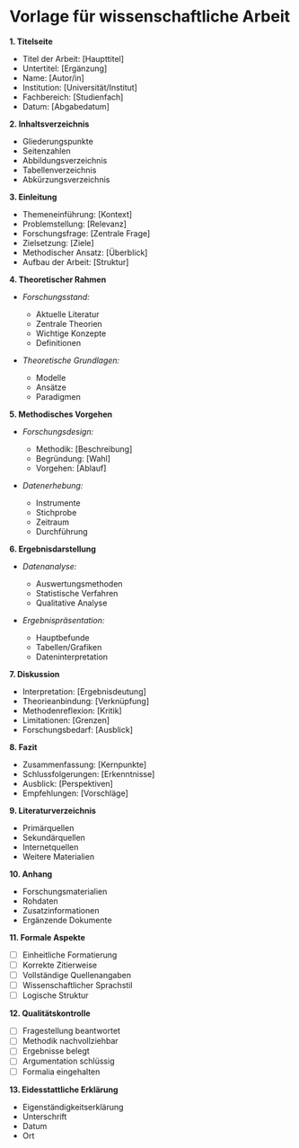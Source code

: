 # Vorlage für wissenschaftliche Arbeit

**1. Titelseite**
- Titel der Arbeit: [Haupttitel]
- Untertitel: [Ergänzung]
- Name: [Autor/in]
- Institution: [Universität/Institut]
- Fachbereich: [Studienfach]
- Datum: [Abgabedatum]

**2. Inhaltsverzeichnis**
- Gliederungspunkte
- Seitenzahlen
- Abbildungsverzeichnis
- Tabellenverzeichnis
- Abkürzungsverzeichnis

**3. Einleitung**
- Themeneinführung: [Kontext]
- Problemstellung: [Relevanz]
- Forschungsfrage: [Zentrale Frage]
- Zielsetzung: [Ziele]
- Methodischer Ansatz: [Überblick]
- Aufbau der Arbeit: [Struktur]

**4. Theoretischer Rahmen**
- *Forschungsstand:*
  * Aktuelle Literatur
  * Zentrale Theorien
  * Wichtige Konzepte
  * Definitionen

- *Theoretische Grundlagen:*
  * Modelle
  * Ansätze
  * Paradigmen

**5. Methodisches Vorgehen**
- *Forschungsdesign:*
  * Methodik: [Beschreibung]
  * Begründung: [Wahl]
  * Vorgehen: [Ablauf]

- *Datenerhebung:*
  * Instrumente
  * Stichprobe
  * Zeitraum
  * Durchführung

**6. Ergebnisdarstellung**
- *Datenanalyse:*
  * Auswertungsmethoden
  * Statistische Verfahren
  * Qualitative Analyse

- *Ergebnispräsentation:*
  * Hauptbefunde
  * Tabellen/Grafiken
  * Dateninterpretation

**7. Diskussion**
- Interpretation: [Ergebnisdeutung]
- Theorieanbindung: [Verknüpfung]
- Methodenreflexion: [Kritik]
- Limitationen: [Grenzen]
- Forschungsbedarf: [Ausblick]

**8. Fazit**
- Zusammenfassung: [Kernpunkte]
- Schlussfolgerungen: [Erkenntnisse]
- Ausblick: [Perspektiven]
- Empfehlungen: [Vorschläge]

**9. Literaturverzeichnis**
- Primärquellen
- Sekundärquellen
- Internetquellen
- Weitere Materialien

**10. Anhang**
- Forschungsmaterialien
- Rohdaten
- Zusatzinformationen
- Ergänzende Dokumente

**11. Formale Aspekte**
- [ ] Einheitliche Formatierung
- [ ] Korrekte Zitierweise
- [ ] Vollständige Quellenangaben
- [ ] Wissenschaftlicher Sprachstil
- [ ] Logische Struktur

**12. Qualitätskontrolle**
- [ ] Fragestellung beantwortet
- [ ] Methodik nachvollziehbar
- [ ] Ergebnisse belegt
- [ ] Argumentation schlüssig
- [ ] Formalia eingehalten

**13. Eidesstattliche Erklärung**
- Eigenständigkeitserklärung
- Unterschrift
- Datum
- Ort
